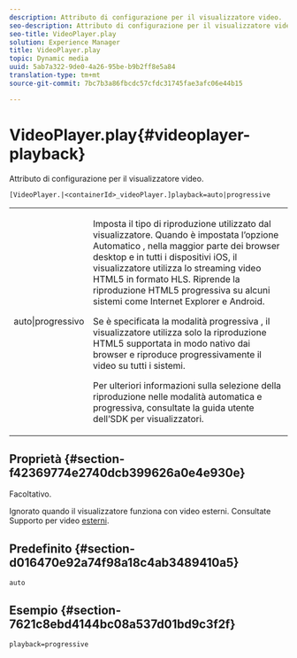 ```yaml
---
description: Attributo di configurazione per il visualizzatore video.
seo-description: Attributo di configurazione per il visualizzatore video.
seo-title: VideoPlayer.play
solution: Experience Manager
title: VideoPlayer.play
topic: Dynamic media
uuid: 5ab7a322-9de0-4a26-95be-b9b2ff8e5a84
translation-type: tm+mt
source-git-commit: 7bc7b3a86fbcdc57cfdc31745fae3afc06e44b15

---
```



# VideoPlayer.play{#videoplayer-playback}

Attributo di configurazione per il visualizzatore video.

`[VideoPlayer.|<containerId>_videoPlayer.]playback=auto|progressive`

<table id="table_C616483932C2482CA9794DDD7313FD7C"> 
 <tbody> 
  <tr> 
   <td colname="col1"> <p> <span class="codeph"> auto|progressivo</span> </p> </td> 
   <td colname="col2"> <p> Imposta il tipo di riproduzione utilizzato dal visualizzatore. Quando <span class="codeph"> è impostata l’opzione Automatico</span> , nella maggior parte dei browser desktop e in tutti i dispositivi iOS, il visualizzatore utilizza lo streaming video HTML5 in formato HLS. Riprende la riproduzione HTML5 progressiva su alcuni sistemi come Internet Explorer e Android. </p> <p>Se è specificata la modalità <span class="codeph"> progressiva</span> , il visualizzatore utilizza solo la riproduzione HTML5 supportata in modo nativo dai browser e riproduce progressivamente il video su tutti i sistemi. </p> <p>Per ulteriori informazioni sulla selezione della riproduzione nelle modalità automatica e progressiva, consultate la guida utente dell’SDK per visualizzatori. </p> </td> 
  </tr> 
 </tbody> 
</table>

## Proprietà {#section-f42369774e2740dcb399626a0e4e930e}

Facoltativo.

Ignorato quando il visualizzatore funziona con video esterni. Consultate Supporto per video [esterni](../../../c-html5-s7-aem-asset-viewers/c-html5-video-reference/r-html5-video-viewer-20-external-video-support.md#concept-22c67fee43274a29b28ee16770b1b1f3).

## Predefinito {#section-d016470e92a74f98a18c4ab3489410a5}

`auto`

## Esempio {#section-7621c8ebd4144bc08a537d01bd9c3f2f}

```
playback=progressive
```

